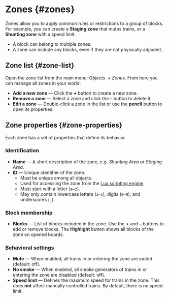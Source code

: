 # Zones {#zones}

Zones allow you to apply common rules or restrictions to a group of blocks.
For example, you can create a **Staging zone** that mutes trains, or a **Shunting zone** with a speed limit.

- A block can belong to multiple zones.
- A zone can include any blocks, even if they are not physically adjacent.

## Zone list {#zone-list}

Open the zone list from the main menu: *Objects* → *Zones*.
From here you can manage all zones in your world:

- **Add a new zone** — Click the **+** button to create a new zone.
- **Remove a zone** — Select a zone and click the **–** button to delete it.
- **Edit a zone** — Double-click a zone in the list or use the **pencil** button to open its properties.

## Zone properties {#zone-properties}

Each zone has a set of properties that define its behavior.

### Identification
- **Name** — A short description of the zone, e.g. *Shunting Area* or *Staging Area*.
- **ID** — Unique identifier of the zone.
  - Must be unique among all objects.
  - Used for accessing the zone from the [Lua scripting engine](lua.md).
  - Must start with a letter (`a–z`).
  - May only contain lowercase letters (`a–z`), digits (`0–9`), and underscores (`_`).

### Block membership
- **Blocks** — List of blocks included in the zone.
  Use the **+** and **–** buttons to add or remove blocks.
  The **Highlight** button shows all blocks of the zone on opened boards.

### Behavioral settings
- **Mute** — When enabled, all trains in or entering the zone are muted (default: off).
- **No smoke** — When enabled, all smoke generators of trains in or entering the zone are disabled (default: off).
- **Speed limit** — Defines the maximum speed for trains in the zone.
  This does **not** affect manually controlled trains.
  By default, there is no speed limit.
